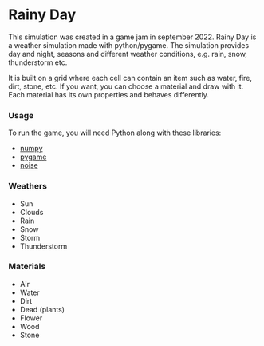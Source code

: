 # Rainy Day
This simulation was created in a game jam in september 2022.
Rainy Day is a weather simulation made with python/pygame. The simulation provides day and night, seasons and different weather conditions, e.g. rain, snow, thunderstorm etc.

It is built on a grid where each cell can contain an item such as water, fire, dirt, stone, etc. If you want, you can choose a material and draw with it. Each material has its own properties and behaves differently.

### Usage
To run the game, you will need Python along with these libraries:
- [numpy](https://pypi.org/project/numpy/)
- [pygame](https://pypi.org/project/pygame/)
- [noise](https://pypi.org/project/noise/)

### Weathers
- Sun
- Clouds
- Rain
- Snow
- Storm
- Thunderstorm

### Materials
- Air
- Water
- Dirt
- Dead (plants)
- Flower
- Wood
- Stone
